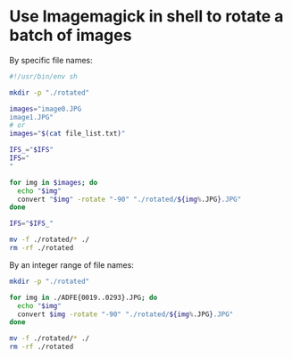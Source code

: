 # Use Imagemagick in shell to rotate a batch of images

By specific file names:

```sh
#!/usr/bin/env sh

mkdir -p "./rotated"

images="image0.JPG
image1.JPG"
# or
images="$(cat file_list.txt)"

IFS_="$IFS"
IFS="
"

for img in $images; do
  echo "$img"
  convert "$img" -rotate "-90" "./rotated/${img%.JPG}.JPG"
done

IFS="$IFS_"

mv -f ./rotated/* ./
rm -rf ./rotated
```

By an integer range of file names:

```sh
mkdir -p "./rotated"

for img in ./ADFE{0019..0293}.JPG; do
  echo "$img"
  convert $img -rotate "-90" "./rotated/${img%.JPG}.JPG"
done

mv -f ./rotated/* ./
rm -rf ./rotated
```
